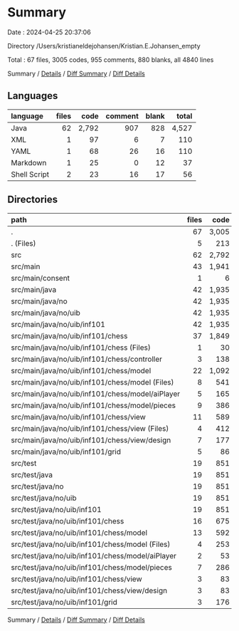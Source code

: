 # Summary

Date : 2024-04-25 20:37:06

Directory /Users/kristianeldejohansen/Kristian.E.Johansen_empty

Total : 67 files,  3005 codes, 955 comments, 880 blanks, all 4840 lines

Summary / [Details](details.md) / [Diff Summary](diff.md) / [Diff Details](diff-details.md)

## Languages
| language | files | code | comment | blank | total |
| :--- | ---: | ---: | ---: | ---: | ---: |
| Java | 62 | 2,792 | 907 | 828 | 4,527 |
| XML | 1 | 97 | 6 | 7 | 110 |
| YAML | 1 | 68 | 26 | 16 | 110 |
| Markdown | 1 | 25 | 0 | 12 | 37 |
| Shell Script | 2 | 23 | 16 | 17 | 56 |

## Directories
| path | files | code | comment | blank | total |
| :--- | ---: | ---: | ---: | ---: | ---: |
| . | 67 | 3,005 | 955 | 880 | 4,840 |
| . (Files) | 5 | 213 | 48 | 52 | 313 |
| src | 62 | 2,792 | 907 | 828 | 4,527 |
| src/main | 43 | 1,941 | 846 | 565 | 3,352 |
| src/main/consent | 1 | 6 | 20 | 5 | 31 |
| src/main/java | 42 | 1,935 | 826 | 560 | 3,321 |
| src/main/java/no | 42 | 1,935 | 826 | 560 | 3,321 |
| src/main/java/no/uib | 42 | 1,935 | 826 | 560 | 3,321 |
| src/main/java/no/uib/inf101 | 42 | 1,935 | 826 | 560 | 3,321 |
| src/main/java/no/uib/inf101/chess | 37 | 1,849 | 741 | 526 | 3,116 |
| src/main/java/no/uib/inf101/chess (Files) | 1 | 30 | 0 | 10 | 40 |
| src/main/java/no/uib/inf101/chess/controller | 3 | 138 | 87 | 49 | 274 |
| src/main/java/no/uib/inf101/chess/model | 22 | 1,092 | 424 | 318 | 1,834 |
| src/main/java/no/uib/inf101/chess/model (Files) | 8 | 541 | 244 | 144 | 929 |
| src/main/java/no/uib/inf101/chess/model/aiPlayer | 5 | 165 | 0 | 56 | 221 |
| src/main/java/no/uib/inf101/chess/model/pieces | 9 | 386 | 180 | 118 | 684 |
| src/main/java/no/uib/inf101/chess/view | 11 | 589 | 230 | 149 | 968 |
| src/main/java/no/uib/inf101/chess/view (Files) | 4 | 412 | 193 | 85 | 690 |
| src/main/java/no/uib/inf101/chess/view/design | 7 | 177 | 37 | 64 | 278 |
| src/main/java/no/uib/inf101/grid | 5 | 86 | 85 | 34 | 205 |
| src/test | 19 | 851 | 61 | 263 | 1,175 |
| src/test/java | 19 | 851 | 61 | 263 | 1,175 |
| src/test/java/no | 19 | 851 | 61 | 263 | 1,175 |
| src/test/java/no/uib | 19 | 851 | 61 | 263 | 1,175 |
| src/test/java/no/uib/inf101 | 19 | 851 | 61 | 263 | 1,175 |
| src/test/java/no/uib/inf101/chess | 16 | 675 | 51 | 210 | 936 |
| src/test/java/no/uib/inf101/chess/model | 13 | 592 | 51 | 191 | 834 |
| src/test/java/no/uib/inf101/chess/model (Files) | 4 | 253 | 18 | 75 | 346 |
| src/test/java/no/uib/inf101/chess/model/aiPlayer | 2 | 53 | 0 | 16 | 69 |
| src/test/java/no/uib/inf101/chess/model/pieces | 7 | 286 | 33 | 100 | 419 |
| src/test/java/no/uib/inf101/chess/view | 3 | 83 | 0 | 19 | 102 |
| src/test/java/no/uib/inf101/chess/view/design | 3 | 83 | 0 | 19 | 102 |
| src/test/java/no/uib/inf101/grid | 3 | 176 | 10 | 53 | 239 |

Summary / [Details](details.md) / [Diff Summary](diff.md) / [Diff Details](diff-details.md)